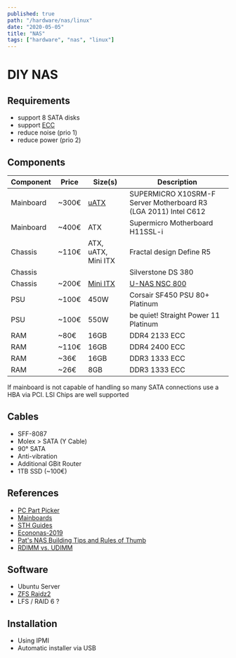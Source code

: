 ```yaml
---
published: true
path: "/hardware/nas/linux"
date: "2020-05-05"
title: "NAS"
tags: ["hardware", "nas", "linux"]
---
```


# DIY NAS

## Requirements

* support 8 SATA disks
* support [ECC](https://en.wikipedia.org/wiki/Error_detection_and_correction)
* reduce noise (prio 1)
* reduce power (prio 2)

## Components

| Component | Price | Size(s) | Description |
| ----      | ----  | ---- | ----        |
| Mainboard | ~300€ | [uATX](https://en.wikipedia.org/wiki/MicroATX) | SUPERMICRO X10SRM-F Server Motherboard R3 (LGA 2011) Intel C612 |
| Mainboard | ~400€ | ATX | Supermicro Motherboard H11SSL-i |
| Chassis   | ~110€ | ATX, uATX, Mini ITX | Fractal design Define R5 |
| Chassis   |       |  | Silverstone DS 380 |
| Chassis   | ~200€ | [Mini ITX](https://en.wikipedia.org/wiki/Mini-ITX)  | [U-NAS NSC 800](http://www.u-nas.com/xcart/product.php?productid=17617) |
| PSU      | ~100€  | 450W | Corsair SF450 PSU 80+ Platinum |
| PSU      | ~100€  | 550W | be quiet! Straight Power 11 Platinum |
| RAM      | ~80€   | 16GB  | DDR4 2133 ECC |
| RAM      | ~110€  | 16GB  | DDR4 2400 ECC |
| RAM      | ~36€   | 16GB  | DDR3 1333 ECC |
| RAM      | ~26€   | 8GB  | DDR3 1333 ECC |

If mainboard is not capable of handling so many SATA connections use a HBA via PCI. LSI Chips are well supported

## Cables

* SFF-8087
* Molex > SATA (Y Cable)
* 90° SATA
* Anti-vibration
* Additional GBit Router
* 1TB SSD (~100€)

## References

* [PC Part Picker](https://pcpartpicker.com/)
* [Mainboards](https://www.supermicro.com/en/products/motherboards/server-boards)
* [STH Guides](https://www.servethehome.com/buyers-guides/)
* [Econonas-2019](https://blog.briancmoses.com/2019/11/diy-nas-econonas-2019.html)
* [Pat's NAS Building Tips and Rules of Thumb](https://butterwhat.com/2019/12/17/pats-nas-building-tips-and-rules-of-thumb.html)
* [RDIMM vs. UDIMM](https://mcl.de/blog/rdimm-vs.-udimm-die-arbeitsspeicher-technologien-im-vergleich)

## Software

* Ubuntu Server
* [ZFS Raidz2](https://en.wikipedia.org/wiki/ZFS)
* LFS / RAID 6 ?

## Installation

* Using IPMI
* Automatic installer via USB
